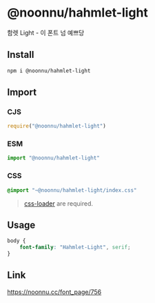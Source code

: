 # @noonnu/hahmlet-light
함렛 Light - 이 폰트 넘 예쁘당

## Install
```sh
npm i @noonnu/hahmlet-light
```
## Import
### CJS
```js
require("@noonnu/hahmlet-light")
```
### ESM
```js
import "@noonnu/hahmlet-light"
```
### CSS 
```css
@import "~@noonnu/hahmlet-light/index.css"
```
> [css-loader](https://github.com/webpack-contrib/css-loader) are required.

## Usage
```css
body {
    font-family: "Hahmlet-Light", serif;
}
```

## Link
https://noonnu.cc/font_page/756